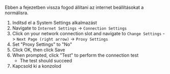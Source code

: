 Ebben a fejezetben vissza fogod állítani az internet beállításokat a normálisra.

1. Indítsd el a System Settings alkalmazást
2. Navigate to `Internet Settings` -> `Connection Settings`
3. Click on your network connection slot and navigate to `Change Settings` -> `Next Page (right arrow)` -> `Proxy Settings`
4. Set "Proxy Settings" to "No"
5. Click OK, then click Save
6. When prompted, click "Test" to perform the connection test
   - The test should succeed
7. Kapcsold ki a konzolod
